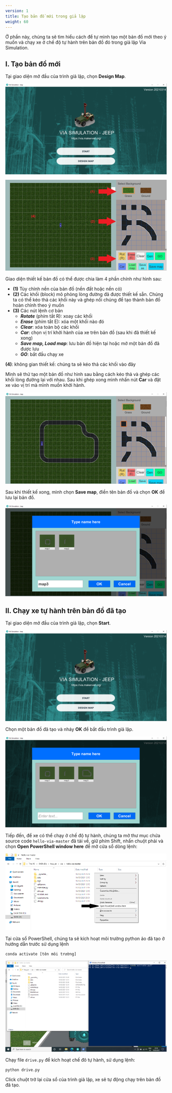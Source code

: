 ```yaml
---
version: 1
title: Tạo bản đồ mới trong giả lập
weight: 60
---
```


Ở phần này, chúng ta sẽ tìm hiểu cách để tự mình tạo một bản đồ mới theo ý muốn và chạy xe ở chế độ tự hành trên bản đồ đó trong giả lập Via Simulation.
## I. Tạo bản đồ mới

Tại giao diện mở đầu của trình giả lập, chọn **Design Map**.

![](uBV7NcQ.png)

![](DhToNKd.png)

Giao diện thiết kế bản đồ có thể được chia làm 4 phần chính như hình sau:

- **(1)** Tùy chỉnh nền của bản đồ (nền đất hoặc nền cỏ)
- **(2)** Các khối (block) mô phỏng lòng đường đã được thiết kế sẵn. Chúng ta có thể kéo thả các khối này và ghép nối chúng để tạo thành bản đồ hoàn chỉnh theo ý muốn
- **(3)** Các nút lệnh cơ bản
    - ***Rotate*** (phím tắt R): xoay các khối
    - ***Erase*** (phím tắt E): xóa một khối nào đó
    - ***Clear***: xóa toàn bộ các khối
    - ***Car***: chọn vị trí khởi hành của xe trên bản đồ (sau khi đã thiết kế xong)
    - ***Save map, Load map***: lưu bản đồ hiện tại hoặc mở một bản đồ đã được lưu
    - ***GO***: bắt đầu chạy xe

**(4)**: không gian thiết kế: chúng ta sẽ kéo thả các khối vào đây

Mình sẽ thử tạo một bản đồ như hình sau bằng cách kéo thả và ghép các khối lòng đường lại với nhau. Sau khi ghép xong mình nhấn nút **Car** và đặt xe vào vị trí mà mình muốn khởi hành.

![](rQUs05m.png)

Sau khi thiết kế xong, mình chọn **Save map**, điền tên bản đồ và chọn **OK** để lưu lại bản đồ.

![](kPTX6KW.png)

## II. Chạy xe tự hành trên bản đồ đã tạo

Tại giao diện mở đầu của trình giả lập, chọn **Start**.

![](uBV7NcQ.png)

Chọn một bản đồ đã tạo và nháy **OK** để bắt đầu trình giả lập.

![](7E0Qu8N.png)

Tiếp đến, để xe có thể chạy ở chế độ tự hành, chúng ta mở thư mục chứa source code `hello-via-master` đã tải về, giữ phím Shift, nhấn chuột phải và chọn **Open PowerShell window here** để mở cửa sổ dòng lệnh:

![](KkGRJlb.png)

Tại cửa sổ PowerShell, chúng ta sẽ kích hoạt môi trường python ảo đã tạo ở hướng dẫn trước sử dụng lệnh

```
conda activate [tên môi trường]
```

![](ooE0lNN.png)

Chạy file `drive.py` để kích hoạt chế đô tự hành, sử dụng lệnh:

```
python drive.py
```

Click chuột trở lại cửa sổ của trình giả lập, xe sẽ tự động chạy trên bản đồ đã tạo.

